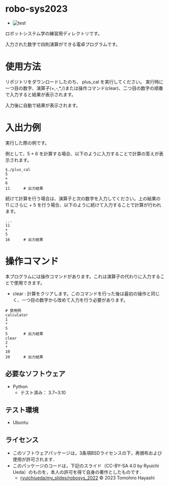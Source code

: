 # robo-sys2023
* ![test](https://github.com/tompsonpiano/robo-sys2023/actions/workflows/test.yml/badge.svg)

ロボットシステム学の練習用ディレクトリです。

入力された数字で四則演算ができる電卓プログラムです。


# 使用方法
リポジトリをダウンロードしたのち、 plus_cal を実行してください。
実行時に一つ目の数字、演算子(+,-,*,/)または操作コマンド(clear)、二つ目の数字の順番で入力すると結果が表示されます。

入力後に自動で結果が表示されます。

# 入出力例
実行した際の例です。

例として、5 + 6 を計算する場合、以下のように入力することで計算の答えが表示されます。

```
$./plus_cal
5
+
6
11      # 出力結果
```

続けて計算を行う場合は、演算子と次の数字を入力してください。上の結果の 11 にさらに + 5 を行う場合、以下のように続けて入力することで計算が行われます。

```
...
11
+
5
16      # 出力結果
```


# 操作コマンド
本プログラムには操作コマンドがあります。これは演算子の代わりに入力することで使用できます。

* clear : 計算をクリアします。このコマンドを行った後は最初の操作と同じく、一つ目の数字から改めて入力を行う必要があります。

```
# 使用例
calculator
1
*
5
5       # 出力結果
clear
2
*
10
20      # 出力結果
```


## 必要なソフトウェア
* Python
    * テスト済み： 3.7~3.10

 

## テスト環境
* Ubuntu



## ライセンス
* このソフトウェアパッケージは，3条項BSDライセンスの下，再頒布および使用が許可されます．
* このパッケージのコードは，下記のスライド（CC-BY-SA 4.0 by Ryuichi Ueda）のものを，本人の許可を得て自身の著作としたものです．
    * [ryuichiueda/my_slides/robosys_2022](https://github.com/ryuichiueda/my_slides/tree/master/robosys_2022)
© 2023 Tomohiro Hayashi
